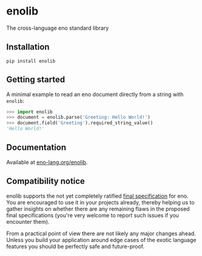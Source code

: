 # enolib

The cross-language eno standard library

## Installation

```
pip install enolib
```

## Getting started

A minimal example to read an eno document directly from a string with `enolib`:

```python
>>> import enolib
>>> document = enolib.parse('Greeting: Hello World!')
>>> document.field('Greeting').required_string_value()
'Hello World!'
```

## Documentation

Available at [eno-lang.org/enolib](https://eno-lang.org/enolib/).

## Compatibility notice

enolib supports the not yet completely ratified [final specification](https://github.com/eno-lang/eno/tree/master/rfcs-final-spec) for eno. You are encouraged to use it in your projects already, thereby helping us to gather insights on whether there are any remaining flaws in the proposed final specifications (you're very welcome to report such issues if you encounter them).

From a practical point of view there are not likely any major changes ahead.  Unless you build your application around edge cases of the exotic language features you should be perfectly safe and future-proof.

